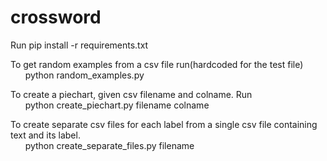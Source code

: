 # crossword

Run
    pip install -r requirements.txt
  
To get random examples from a csv file run(hardcoded for the test file) <br/>
    &nbsp; &nbsp; &nbsp; python random_examples.py
  
To create a piechart, given csv filename and colname. Run <br/>
    &nbsp; &nbsp; &nbsp; python create_piechart.py filename colname
   
To create separate csv files for each label from a single csv file containing text and its label.<br/>
    &nbsp; &nbsp; &nbsp; python create_separate_files.py filename
  
